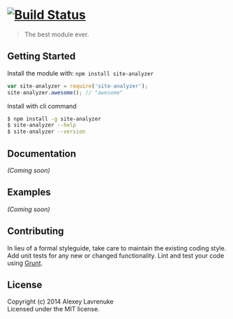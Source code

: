#  [![Build Status](https://secure.travis-ci.org/direvius/site-analyzer.png?branch=master)](http://travis-ci.org/direvius/site-analyzer)

> The best module ever.


## Getting Started

Install the module with: `npm install site-analyzer`

```js
var site-analyzer = require('site-analyzer');
site-analyzer.awesome(); // "awesome"
```

Install with cli command

```sh
$ npm install -g site-analyzer
$ site-analyzer --help
$ site-analyzer --version
```




## Documentation

_(Coming soon)_


## Examples

_(Coming soon)_


## Contributing

In lieu of a formal styleguide, take care to maintain the existing coding style. Add unit tests for any new or changed functionality. Lint and test your code using [Grunt](http://gruntjs.com).


## License

Copyright (c) 2014 Alexey Lavrenuke  
Licensed under the MIT license.
